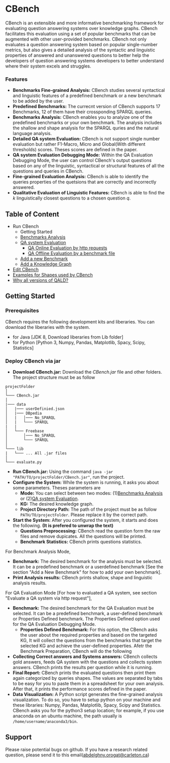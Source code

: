 # CBench
CBench is an extensible and more informative benchmarking framework for evaluating question answering systems over knowledge graphs. CBench facilitates this evaluation using a set of popular benchmarks that can be augmented with other user-provided benchmarks. CBench not only evaluates a question answering system
based on popular single-number metrics, but also gives a detailed analysis of the syntactic and linguistic properties of answered and unanswered questions to better help the developers of question answering systems developers to better understand where their system excels and struggles.


### Features
* __Benchmarks Fine-grained Analysis:__ CBench studies several syntactical and linguistic features of a predefined benchmark or a new benchmark to be added by the user.
* __Predefined Benchmarks:__ The currecnt version of CBench supports 17 Benchmarks, 12 of them have their crossponding SPARQL queries.
* __Benchmarks Analysis:__ CBench enables you to analyize one of the predefined benchmarks or your own benchmark. The analysis includes the shallow and shape analysis for the SPARQL quries and the natural language analysis.
* __Detailed QA system Evaluation:__ CBench is not support single number evaluation but rather F1-Macro, Micro and Global(With different thresholds) scores. Theses scores are defined in the paper.
* __QA system Evaluation Debugging Mode:__ Within the QA Evaluation Debugging Mode, the user can control CBench's output questions based on any of the linguistic, syntactical or structural features of all the questions and queries in CBench.
* __Fine-grained Evaluation Analysis:__ CBench is able to identify the queries properties of the quetsions that are correctly and incorrectly answered.
* __Qualitative Evaluation of Linguistic Features:__ CBench is able to find the *k* linguistically closest questions to a chosen question *q*.

## Table of Content
* Run CBench
  * Getting Started
  * [Benchmarks Analysis](https://github.com/aelroby/CBench/blob/master/Analysis/README.md)
  * [QA system Evaluation](https://github.com/aelroby/CBench/tree/master/Evaluation)
    * [QA Online Evaluation by http requests](https://github.com/aorogat/CBench/blob/master/Evaluation/httpEvaluation.md)
    * [QA Offline Evaluation by a benchmark file]()
  * [Add a new Benchmark](https://github.com/aorogat/CBench/blob/master/newBenchmark.md)
  * [Add a Knowledge Graph](https://github.com/aorogat/CBench/blob/master/addKG.md)
* [Edit CBench](https://github.com/aorogat/CBench/blob/master/editCBench.md)
* [Examples for Shapes used by CBench]()
* [Why all versions of QALD?]()



## Getting Started

### Prerequisites
CBench requires the following development kits and liberaries. You can download the liberaries with the system.
* for Java [JDK 8, Download liberaries from Lib folder]
* for Python [Python 3, Numpy, Pandas, Matplotlib, Spacy, Scipy, Statistics]

### Deploy CBench via jar
* __Download CBench.jar:__ Download the *CBench.jar* file and other folders. The project structure must be as follow
```
projectFolder
│   
└─── CBench.jar
│
|─── data
│   |─── userDefinied.json
│   |─── DBpedia
│   |   │─── No_SPARQL
│   |   └─── SPARQL
|   |
│   └─── Freebase
│       │─── No_SPARQL
│       └─── SPARQL
│
└─── lib
|   └─── ... All .jar files
│   
└─── evaluate.py

```
*  __Run CBench.jar:__ Using the command ``` java -jar "PATH/TO/projectFolder/CBench.jar" ```, run the project.
* __Configure the System:__ While the system is running, it asks you about some parameters. Theses parameters are
  * __Mode:__ You can select between two modes: (1)[Benchmarks Analysis](https://github.com/aelroby/CBench/blob/master/Analysis/README.md) or (2)[QA system Evaluation](https://github.com/aelroby/CBench/tree/master/Evaluation).
  * __KG:__ The desired knowledge graph.
  * __Project Directory Path:__ The path of the project must be as follow ``` PATH/TO/projectFolder ```. Please replace it by the correct path.
* __Start the System:__ After you configured the system, it starts and does the following. __(It is prefered to unwrap the text)__
  * __Questions Preprocessing:__ CBench read the question form the raw files and remove dupicates. All the questions will be printed.
  * __Benchmark Statistics:__ CBench prints questions statistics.

For Benchmark Analysis Mode,
  * __Benchmark:__ The desired benchmark for the analysis must be selected. It can be a predefined benchmark or a userdefined benchmark [See the section "Add a New Benchmark" for how to add your own benchmark].
  * __Print Analysis results:__ CBench prints shallow, shape and linguistic analysis results. 

For QA Evaluation Mode [For how to evaluated a QA system, see section "Evaluate a QA system  via http request"],
  * __Benchmark:__ The desired benchmark for the QA Evaluation must be selected. It can be a predefined benchmark, a user-defined benchmark or Properties Defined benchmark. The Properties Defined option used for the QA Evaluation Debugging Mode.
    * __Properties Defined Benchmark:__ For this option, the CBench asks the user about the required properties and based on the targeted KG, It will collect the questions from the benchmarks that target the selected KG and achieve the user-defined properties. 
Afetr the Benchmark Preparation, CBench will do the following
  * __Collecting Correct answers and Systems answers:__ CBench collects gold answers, feeds QA system with the questions and collects system answers. CBench prints the results per question while it is running.
  * __Final Report:__ CBench prints the evaluated questions then print them again categorized by queries shapes. The values are separated by tabs to be easy for you to paste them in a spreadsheet for your own analysis. After that, it prints the performance scores defined in the paper.
  * __Data Visualization:__ A Python script generates the fine-grained analysis visualization. To do so, you have to setup python on your machine and these libraries: Numpy, Pandas, Matplotlib, Spacy, Scipy and Statistics. CBench asks you for the python3 setup location; for example, if you use anaconda on an ubuntu machine, the path usually is ``` /home/username/anaconda3/bin ```.


## Support
Please raise potential bugs on github. If you have a research related question, please send it to this email(abdelghny.orogat@carleton.ca)



